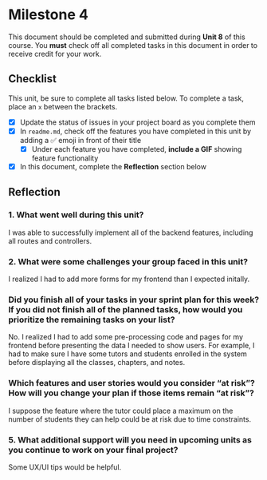 # Milestone 4

This document should be completed and submitted during **Unit 8** of this course. You **must** check off all completed tasks in this document in order to receive credit for your work.

## Checklist

This unit, be sure to complete all tasks listed below. To complete a task, place an `x` between the brackets.

- [X] Update the status of issues in your project board as you complete them
- [X] In `readme.md`, check off the features you have completed in this unit by adding a ✅ emoji in front of their title
  - [X] Under each feature you have completed, **include a GIF** showing feature functionality
- [X] In this document, complete the **Reflection** section below

## Reflection

### 1. What went well during this unit?

I was able to successfully implement all of the backend features, including all routes and controllers.

### 2. What were some challenges your group faced in this unit?

I realized I had to add more forms for my frontend than I expected initally.

### Did you finish all of your tasks in your sprint plan for this week? If you did not finish all of the planned tasks, how would you prioritize the remaining tasks on your list?

No. I realized I had to add some pre-processing code and pages for my frontend before presenting the data I needed to show users. For example, I had to make sure I have 
some tutors and students enrolled in the system before displaying all the classes, chapters, and notes.

### Which features and user stories would you consider “at risk”? How will you change your plan if those items remain “at risk”?

I suppose the feature where the tutor could place a maximum on the number of students they can help could be at risk due to time constraints.

### 5. What additional support will you need in upcoming units as you continue to work on your final project?

Some UX/UI tips would be helpful.

